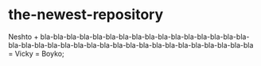 # the-newest-repository
Neshto + bla-bla-bla-bla-bla-bla-bla-bla-bla-bla-bla-bla-bla-bla-bla-bla-bla-bla-bla-bla-bla-bla-bla-bla-bla-bla-bla-bla-bla-bla-bla-bla-bla-bla-bla = Vicky = Boyko;